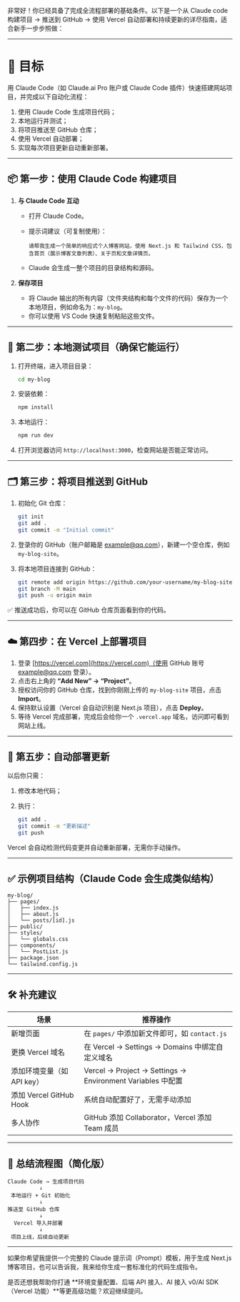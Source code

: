 非常好！你已经具备了完成全流程部署的基础条件。以下是一个从 Claude code 构建项目 → 推送到 GitHub → 使用 Vercel 自动部署和持续更新的详尽指南，适合新手一步步照做：

---

# 🧭 目标

用 Claude Code（如 Claude.ai Pro 账户或 Claude Code 插件）快速搭建网站项目，并完成以下自动化流程：

1. 使用 Claude Code 生成项目代码；
2. 本地运行并测试；
3. 将项目推送至 GitHub 仓库；
4. 使用 Vercel 自动部署；
5. 实现每次项目更新自动重新部署。

---

## 📦 第一步：使用 Claude Code 构建项目

1. **与 Claude Code 互动**

   * 打开 Claude Code。
   * 提示词建议（可复制使用）：

     ```
     请帮我生成一个简单的响应式个人博客网站，使用 Next.js 和 Tailwind CSS，包含首页（展示博客文章列表）、关于页和文章详情页。
     ```
   * Claude 会生成一整个项目的目录结构和源码。

2. **保存项目**

   * 将 Claude 输出的所有内容（文件夹结构和每个文件的代码）保存为一个本地项目，例如命名为：`my-blog`。
   * 你可以使用 VS Code 快速复制粘贴这些文件。

---

## 🧪 第二步：本地测试项目（确保它能运行）

1. 打开终端，进入项目目录：

   ```bash
   cd my-blog
   ```

2. 安装依赖：

   ```bash
   npm install
   ```

3. 本地运行：

   ```bash
   npm run dev
   ```

4. 打开浏览器访问 `http://localhost:3000`，检查网站是否能正常访问。

---

## 🗂️ 第三步：将项目推送到 GitHub

1. 初始化 Git 仓库：

   ```bash
   git init
   git add .
   git commit -m "Initial commit"
   ```

2. 登录你的 GitHub（账户邮箱是 [example@qq.com](mailto:example@qq.com)），新建一个空仓库，例如 `my-blog-site`。

3. 将本地项目连接到 GitHub：

   ```bash
   git remote add origin https://github.com/your-username/my-blog-site.git
   git branch -M main
   git push -u origin main
   ```

✅ 推送成功后，你可以在 GitHub 仓库页面看到你的代码。

---

## ☁️ 第四步：在 Vercel 上部署项目

1. 登录 [https://vercel.com](https://vercel.com)（使用 GitHub 账号 [example@qq.com](mailto:example@qq.com) 登录）。
2. 点击右上角的 **“Add New” → “Project”**。
3. 授权访问你的 GitHub 仓库，找到你刚刚上传的 `my-blog-site` 项目，点击 **Import**。
4. 保持默认设置（Vercel 会自动识别是 Next.js 项目），点击 **Deploy**。
5. 等待 Vercel 完成部署，完成后会给你一个 `.vercel.app` 域名，访问即可看到网站上线。

---

## 🔁 第五步：自动部署更新

以后你只需：

1. 修改本地代码；
2. 执行：

   ```bash
   git add .
   git commit -m "更新描述"
   git push
   ```

Vercel 会自动检测代码变更并自动重新部署，无需你手动操作。

---

## ✅ 示例项目结构（Claude Code 会生成类似结构）

```
my-blog/
├── pages/
│   ├── index.js
│   ├── about.js
│   └── posts/[id].js
├── public/
├── styles/
│   └── globals.css
├── components/
│   └── PostList.js
├── package.json
└── tailwind.config.js
```

---

## 🛠️ 补充建议

| 场景                    | 推荐操作                                                    |
| --------------------- | ------------------------------------------------------- |
| 新增页面                  | 在 `pages/` 中添加新文件即可，如 `contact.js`                      |
| 更换 Vercel 域名          | 在 Vercel → Settings → Domains 中绑定自定义域名                  |
| 添加环境变量（如 API key）     | Vercel → Project → Settings → Environment Variables 中配置 |
| 添加 Vercel GitHub Hook | 系统自动配置好了，无需手动添加                                         |
| 多人协作                  | GitHub 添加 Collaborator，Vercel 添加 Team 成员                |

---

## 🧠 总结流程图（简化版）

```plaintext
Claude Code → 生成项目代码
          ↓
 本地运行 + Git 初始化
          ↓
推送至 GitHub 仓库
          ↓
  Vercel 导入并部署
          ↓
 项目上线，后续自动更新
```

---

如果你希望我提供一个完整的 Claude 提示词（Prompt）模板，用于生成 Next.js 博客项目，也可以告诉我，我来给你生成一套标准化的代码生成指令。

是否还想我帮助你打通 \*\*环境变量配置、后端 API 接入、AI 接入 v0/AI SDK（Vercel 功能）\*\*等更高级功能？欢迎继续提问。
